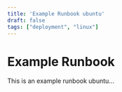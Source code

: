 ```yaml
---
title: 'Example Runbook ubuntu'
draft: false
tags: ["deployment", "linux"]
---
```


# Example Runbook

This is an example runbook ubuntu...
